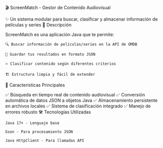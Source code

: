 🎬 ScreenMatch - Gestor de Contenido Audiovisual

✨ Un sistema modular para buscar, clasificar y almacenar información de películas y series
📌 Descripción

ScreenMatch es una aplicación Java que te permite:

    🔍 Buscar información de películas/series en la API de OMDB

    📂 Guardar tus resultados en formato JSON

    ⭐ Clasificar contenido según diferentes criterios

    🏗️ Estructura limpia y fácil de extender

🚀 Características Principales

✅ Búsqueda en tiempo real de contenido audiovisual
✅ Conversión automática de datos JSON a objetos Java
✅ Almacenamiento persistente en archivos locales
✅ Sistema de clasificación integrado
✅ Manejo de errores robusto
🛠️ Tecnologías Utilizadas

    Java 17+ - Lenguaje base

    Gson - Para procesamiento JSON

    Java HttpClient - Para llamadas API
